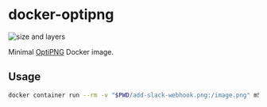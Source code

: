 # docker-optipng

![size and layers](https://images.microbadger.com/badges/image/m5d215/optipng.svg)

Minimal [OptiPNG](http://optipng.sourceforge.net) Docker image.

## Usage

```sh
docker container run --rm -v "$PWD/add-slack-webhook.png:/image.png" m5d215/optipng:latest /image.png
```
